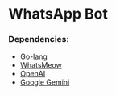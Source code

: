# WhatsApp Bot

### Dependencies:
- [Go-lang](https://go.dev/)
- [WhatsMeow](https://github.com/tulir/whatsmeow)
- [OpenAI](https://openai.com/)
- [Google Gemini](https://gemini.google.com/)